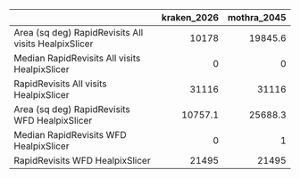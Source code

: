|                                                      |   kraken_2026 |   mothra_2045 |
|:-----------------------------------------------------|--------------:|--------------:|
| Area (sq deg) RapidRevisits All visits HealpixSlicer |       10178   |       19845.6 |
| Median RapidRevisits All visits HealpixSlicer        |           0   |           0   |
| RapidRevisits All visits HealpixSlicer               |       31116   |       31116   |
| Area (sq deg) RapidRevisits WFD HealpixSlicer        |       10757.1 |       25688.3 |
| Median RapidRevisits WFD HealpixSlicer               |           0   |           1   |
| RapidRevisits WFD HealpixSlicer                      |       21495   |       21495   |
